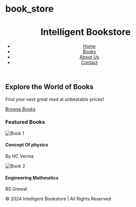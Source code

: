 # book_store
<!DOCTYPE html>
<html lang="en">
<head>
  <meta charset="UTF-8">
  <meta name="viewport" content="width=device-width, initial-scale=1.0">
  <title>My Bookstore</title>
  <link rel="stylesheet" href="style.css">
</head>
<body>

  <header>
    <div class="logo">
      <h1> Intelligent Bookstore</h1>
    </div>
    <nav>
      <ul>
        <li><a href="#">Home</a></li>
        <li><a href="#">Books</a></li>
        <li><a href="#">About Us</a></li>
        <li><a href="#">Contact</a></li>
      </ul>
    </nav>
  </header>

  <section class="hero">
    <h2>Explore the World of Books</h2>
    <p>Find your next great read at unbeatable prices!</p>
    <a href="#" class="cta-button">Browse Books</a>
  </section>

  <section class="featured-books">
    <h3>Featured Books</h3>
    <div class="book-list">
      <div class="book-item">
        <img src="physics _book.jpg" alt="Book 1">
        <h4>Concept Of physics</h4>
        <p>By HC Verma</p>
      </div>
      <div class="book-item">
        <img src="math_book.jpg" alt="Book 2">
        <h4> Engineering Mathmatics</h4>
        <p>BS Grewal</p>
      </div>
    </div>
  </section>

  <footer>
    <p>&copy; 2024 Intelligent Bookstore | All Rights Reserved</p>
  </footer>

</body>
</html>
